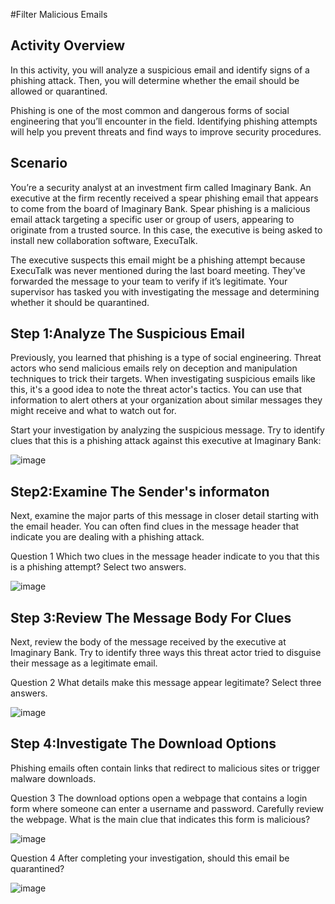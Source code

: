 #Filter Malicious Emails
<h2>Activity Overview</h2>

In this activity, you will analyze a suspicious email and identify signs of a phishing attack. Then, you will determine whether the email should be allowed or quarantined. 

Phishing is one of the most common and dangerous forms of social engineering that you’ll encounter in the field. Identifying phishing attempts will help you prevent threats and find ways to improve security procedures.

<h2>Scenario</h2>

You’re a security analyst at an investment firm called Imaginary Bank. An executive at the firm recently received a spear phishing email that appears to come from the board of Imaginary Bank. Spear phishing is a malicious email attack targeting a specific user or group of users, appearing to originate from a trusted source. In this case, the executive is being asked to install new collaboration software, ExecuTalk.

The executive suspects this email might be a phishing attempt because ExecuTalk was never mentioned during the last board meeting. They've forwarded the message to your team to verify if it’s legitimate. Your supervisor has tasked you with investigating the message and determining whether it should be quarantined.

<h2>Step 1:Analyze The Suspicious Email</h2>

Previously, you learned that phishing is a type of social engineering. Threat actors who send malicious emails rely on deception and manipulation techniques to trick their targets. When investigating suspicious emails like this, it's a good idea to note the threat actor's tactics. You can use that information to alert others at your organization about similar messages they might receive and what to watch out for.

Start your investigation by analyzing the suspicious message. Try to identify clues that this is a phishing attack against this executive at Imaginary Bank:

![image](https://github.com/user-attachments/assets/f5b7c25c-d82c-4510-9752-7e8c661de663)

<h2>Step2:Examine The Sender's informaton</h2>

Next, examine the major parts of this message in closer detail starting with the email header. You can often find clues in the message header that indicate you are dealing with a phishing attack.

Question 1
Which two clues in the message header indicate to you that this is a phishing attempt? Select two answers.

![image](https://github.com/user-attachments/assets/12c88593-c8c4-40f5-958d-f82079cf7fec)


<h2>Step 3:Review The Message Body For Clues</h2>

Next, review the body of the message received by the executive at Imaginary Bank. Try to identify three ways this threat actor tried to disguise their message as a legitimate email.

Question 2
What details make this message appear legitimate? Select three answers.

![image](https://github.com/user-attachments/assets/653ea57d-436c-4ced-805f-906d79c560bf)


<h2>Step 4:Investigate The Download Options</h2>

Phishing emails often contain links that redirect to malicious sites or trigger malware downloads.

Question 3
The download options open a webpage that contains a login form where someone can enter a username and password. Carefully review the webpage. What is the main clue that indicates this form is malicious?

![image](https://github.com/user-attachments/assets/d7e5e87d-bf89-4591-b2e6-e88ddc59bea7)

Question 4
After completing your investigation, should this email be quarantined?

![image](https://github.com/user-attachments/assets/2edcf818-0c93-4884-ac33-b916cd506ad9)
